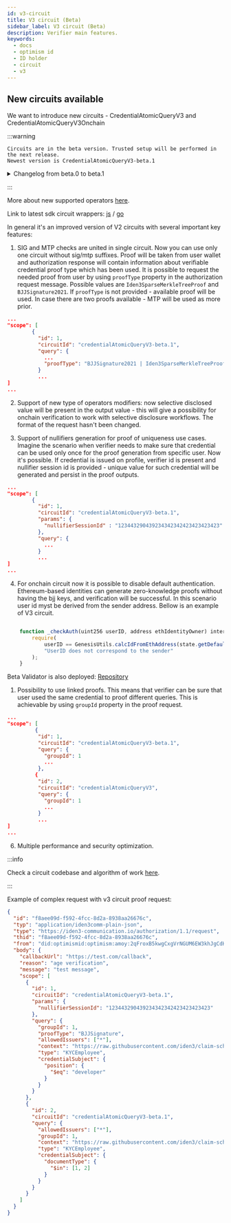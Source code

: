 ```yaml
---
id: v3-circuit
title: V3 circuit (Beta)
sidebar_label: V3 circuit (Beta)
description: Verifier main features.
keywords:
  - docs
  - optimism id
  - ID holder
  - circuit
  - v3
---
```


## New circuits available

We want to introduce new circuits - СredentialAtomicQueryV3 and CredentialAtomicQueryV3Onchain

:::warning

    Circuits are in the beta version. Trusted setup will be performed in the next release.
    Newest version is СredentialAtomicQueryV3-beta.1

  <details><summary>Changelog from beta.0 to beta.1</summary>

    1. ValueArrSize input is introduced, which fixes behaviour for IN / NIN operations.
    2. Exists / Noop / Less Than Or Equal / Greater Than or Equal /  Not between / Between operators support.
    3. Query hash calculation algorithm changes.
    4. Constraints and security optimizations.

  </details>

:::

More about new supported operators [here](./verification-library/zk-query-language.md#exists---operator-11).

Link to latest sdk circuit wrappers: [js](https://github.com/optimismID/js-sdk/pull/181) / [go](https://github.com/iden3/go-circuits/releases/tag/v2.1.0)

In general it's an improved version of V2 circuits with several important key features:

1. SIG and MTP checks are united in single circuit. Now you can use only one circuit without sig/mtp suffixes. Proof will be taken from user wallet and authorization response will contain information about verifiable credential proof type which has been used. It is possible to request the needed proof from user by using `proofType` property in the authorization request message. Possible values are `Iden3SparseMerkleTreeProof` and `BJJSignature2021`. If `proofType` is not provided - available proof will be used. In case there are two proofs available - MTP will be used as more prior.

```json
...
"scope": [
        {
          "id": 1,
          "circuitId": "credentialAtomicQueryV3-beta.1",
          "query": {
            ...
            "proofType": "BJJSignature2021 | Iden3SparseMerkleTreeProof"
          }
          ...
]
...
```

2. Support of new type of operators modifiers: now selective disclosed value will be present in the output value - this will give a possibility for onchain verification to work with selective disclosure workflows. The format of the request hasn't been changed.

3. Support of nullifiers generation for proof of uniqueness use cases. Imagine the scenario when verifier needs to make sure that credential can be used only once for the proof generation from specific user. Now it's possible. If credential is issued on profile, verifier id is present and nullifier session id is provided - unique value for such credential will be generated and persist in the proof outputs.

```json
...
"scope": [
        {
          "id": 1,
          "circuitId": "credentialAtomicQueryV3-beta.1",
          "params": {
            "nullifierSessionId" : "123443290439234342342423423423423"
          },
          "query": {
            ...
          }
          ...
]
...
```

4. For onchain circuit now it is possible to disable default authentication. Ethereum-based identities can generate zero-knowledge proofs without having the bjj keys, and verification will be successful.
   In this scenario user id myst be derived from the sender address. Bellow is an example of V3 circuit.

```js

    function _checkAuth(uint256 userID, address ethIdentityOwner) internal view {
        require(
            userID == GenesisUtils.calcIdFromEthAddress(state.getDefaultIdType(), ethIdentityOwner),
            "UserID does not correspond to the sender"
        );
    }
```

Beta Validator is also deployed: [Repository](https://github.com/optimismID/contracts)

1. Possibility to use linked proofs. This means that verifier can be sure that user used the same credential to proof different queries. This is achievable by using `groupId` property in the proof request.

```json
...
"scope": [
         {
          "id": 1,
          "circuitId": "credentialAtomicQueryV3-beta.1",
          "query": {
            "groupId": 1
            ...
          },
         {
          "id": 2,
          "circuitId": "credentialAtomicQueryV3",
          "query": {
            "groupId": 1
            ...
          }
          ...
]
...
```

6. Multiple performance and security optimization.

:::info

Check a circuit codebase and algorithm of work <ins>[here](https://docs.iden3.io/protocol/main-circuits/#credentialatomicqueryv3)</ins>.

:::

Example of complex request with v3 circuit proof request:

```json
{
  "id": "f8aee09d-f592-4fcc-8d2a-8938aa26676c",
  "typ": "application/iden3comm-plain-json",
  "type": "https://iden3-communication.io/authorization/1.1/request",
  "thid": "f8aee09d-f592-4fcc-8d2a-8938aa26676c",
  "from": "did:optimismid:optimism:amoy:2qFroxB5kwgCxgVrNGUM6EW3khJgCdHHnKTr3VnTcp",
  "body": {
    "callbackUrl": "https://test.com/callback",
    "reason": "age verification",
    "message": "test message",
    "scope": [
      {
        "id": 1,
        "circuitId": "credentialAtomicQueryV3-beta.1",
        "params": {
          "nullifierSessionId": "123443290439234342342423423423423"
        },
        "query": {
          "groupId": 1,
          "proofType": "BJJSignature",
          "allowedIssuers": ["*"],
          "context": "https://raw.githubusercontent.com/iden3/claim-schema-vocab/main/schemas/json-ld/kyc-v101.json-ld",
          "type": "KYCEmployee",
          "credentialSubject": {
            "position": {
              "$eq": "developer"
            }
          }
        }
      },
      {
        "id": 2,
        "circuitId": "credentialAtomicQueryV3-beta.1",
        "query": {
          "allowedIssuers": ["*"],
          "groupId": 1,
          "context": "https://raw.githubusercontent.com/iden3/claim-schema-vocab/main/schemas/json-ld/kyc-v101.json-ld",
          "type": "KYCEmployee",
          "credentialSubject": {
            "documentType": {
              "$in": [1, 2]
            }
          }
        }
      }
    ]
  }
}
```
